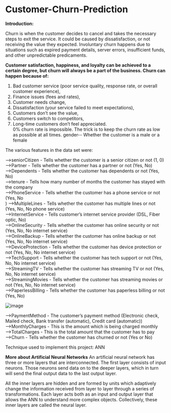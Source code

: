 # Customer-Churn-Prediction
**Introduction:** <br/>

Churn is when the customer decides to cancel and takes the necessary steps to exit the service. It could be caused by dissatisfaction, or not receiving the value they   expected. Involuntary churn happens due to situations such as expired payment details, server errors, insufficient funds, and other unpredictable predicaments.
 
**Customer satisfaction, happiness, and loyalty can be achieved to a certain degree, but churn will always be a part of the business. Churn can happen because of:**<br/>
1. Bad customer service (poor service quality, response rate, or overall customer experience),
2. Finance issues (fees and rates),
3. Customer needs change,
4. Dissatisfaction (your service failed to meet expectations),
5. Customers don’t see the value, 
6. Customers switch to competitors,
7. Long-time customers don’t feel appreciated.<br/>
0% churn rate is impossible. The trick is to keep the churn rate as low as possible at all times.
gender-- Whether the customer is a male or a female

The various features in the data set were:

-->seniorCitizen - Tells whether the customer is a senior citizen or not (1, 0) <br/>
-->Partner - Tells whether the customer has a partner or not (Yes, No) <br/>
-->Dependents - Tells whether the customer has dependents or not (Yes, No)<br/>
-->tenure - Tells how many number of months the customer has stayed with the company<br/>
-->PhoneService - Tells whether the customer has a phone service or not (Yes, No<br/>)
-->MultipleLines - Tells whether the customer has multiple lines or not (Yes, No, No phone service)<br/>
-->InternetService - Tells customer’s internet service provider (DSL, Fiber optic, No)<br/>
-->OnlineSecurity - Tells whether the customer has online security or not (Yes, No, No internet service)<br/>
-->OnlineBackup - Tells whether the customer has online backup or not (Yes, No, No internet service)<br/>
-->DeviceProtection - Tells whether the customer has device protection or not (Yes, No, No internet service)<br/>
-->TechSupport - Tells whether the customer has tech support or not (Yes, No, No internet service)<br/>
-->StreamingTV - Tells whether the customer has streaming TV or not (Yes, No, No internet service)<br/>
-->StreamingMovies - Tells whether the customer has streaming movies or not (Yes, No, No internet service)<br/>
-->PaperlessBilling - Tells whether the customer has paperless billing or not (Yes, No)<br/>

![image](https://user-images.githubusercontent.com/109072424/207687569-6cc384c6-7881-47fa-a92d-5e6f9a67c358.png)

-->PaymentMethod - The customer’s payment method (Electronic check, Mailed check, Bank transfer (automatic), Credit card (automatic))<br/>
-->MonthlyCharges - This is the amount which is being charged monthly<br/>
-->TotalCharges - This is the total amount that the customer has to pay<br/>
-->Churn - Tells whether the customer has churned or not (Yes or No)<br/>

Technique used to implement this project: ANN

**More about Artificial Neural Networks**
An artificial neural network has three or more layers that are interconnected. The first layer consists of input neurons. Those neurons send data on to the deeper layers, which in turn will send the final output data to the last output layer. <br/>

All the inner layers are hidden and are formed by units which adaptively change the information received from layer to layer through a series of transformations. Each layer acts both as an input and output layer that allows the ANN to understand more complex objects. Collectively, these inner layers are called the neural layer.

